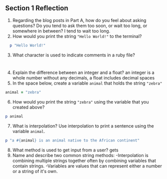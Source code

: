 ## Section 1 Reflection

1. Regarding the blog posts in Part A, how do you feel about asking questions? Do you tend to ask them too soon, or wait too long, or somewhere in between?
  I tend to wait too long.
2. How would you print the string `"Hello World!"` to the terminal?
```ruby
  p "Hello World!"
```  
3. What character is used to indicate comments in a ruby file?
  #
4. Explain the difference between an integer and a float?
  an integer is a whole number without any decimals, a float includes decimal spaces
5. In the space below, create a variable `animal` that holds the string `"zebra"`
```ruby
animal = "zebra"
```
6. How would you print the string `"zebra"` using the variable that you created above?
```ruby
p animal
```
7. What is interpolation? Use interpolation to print a sentence using the variable `animal`.
```ruby
p "a #{animal} is an animal native to the African continent"
```
8. What method is used to get input from a user?
gets
9. Name and describe two common string methods:
-Interpolation is combining multiple strings together often by combining variables that contain strings.
-Variables are values that can represent either a number or a string of it's own. 
